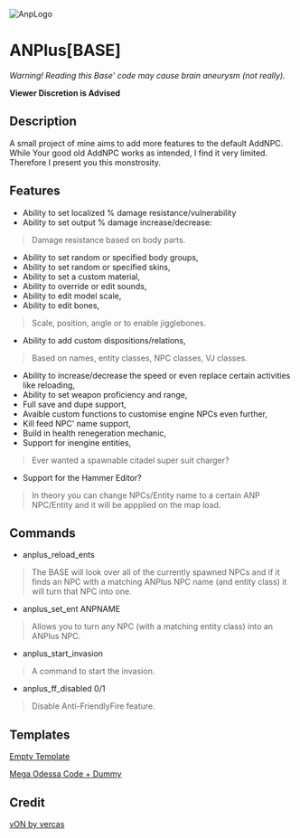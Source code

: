 ![AnpLogo](https://i.imgur.com/Un3AR9h.png)
# ANPlus[BASE]
*Warning! Reading this Base' code may cause brain aneurysm (not really).*

**Viewer Discretion is Advised**

Description
-
A small project of mine aims to add more features to the default AddNPC. While Your good old AddNPC works as intended, I find it very limited. Therefore I present you this monstrosity. 

Features
-
* Ability to set localized % damage resistance/vulnerability
* Ability to set output % damage increase/decrease:
>Damage resistance based on body parts.
* Ability to set random or specified body groups,
* Ability to set random or specified skins,
* Ability to set a custom material,
* Ability to override or edit sounds,
* Ability to edit model scale,
* Ability to edit bones, 
>Scale, position, angle or to enable jigglebones.
* Ability to add custom dispositions/relations, 
>Based on names, entity classes, NPC classes, VJ classes.
* Ability to increase/decrease the speed or even replace certain activities like reloading,
* Ability to set weapon proficiency and range,
* Full save and dupe support,
* Avaible custom functions to customise engine NPCs even further,
* Kill feed NPC' name support,
* Build in health renegeration mechanic,
* Support for inengine entities,
>Ever wanted a spawnable citadel super suit charger?
* Support for the Hammer Editor? 
>In theory you can change NPCs/Entity name to a certain ANP NPC/Entity and it will be appplied on the map load.

Commands
-
* anplus_reload_ents
>The BASE will look over all of the currently spawned NPCs and if it finds an NPC with a matching ANPlus NPC name (and entity class) it will turn that NPC into one.

* anplus_set_ent ANPNAME
>Allows you to turn any NPC (with a matching entity class) into an ANPlus NPC.

* anplus_start_invasion
>A command to start the invasion.

* anplus_ff_disabled 0/1
>Disable Anti-FriendlyFire feature.

Templates
-
<a href="https://github.com/filz0/anplus_base/blob/main/lua/autorun/_template_empty.lua">Empty Template</a>

<a href="https://github.com/filz0/anplus_base/blob/main/lua/autorun/template_npc.lua">Mega Odessa Code + Dummy</a>

Credit
-
<a href="https://github.com/vercas/vON">vON by vercas</a>

